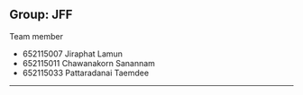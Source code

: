 Group: JFF 
---
Team member
- 652115007 Jiraphat Lamun
- 652115011 Chawanakorn Sanannam
- 652115033 Pattaradanai Taemdee


---
